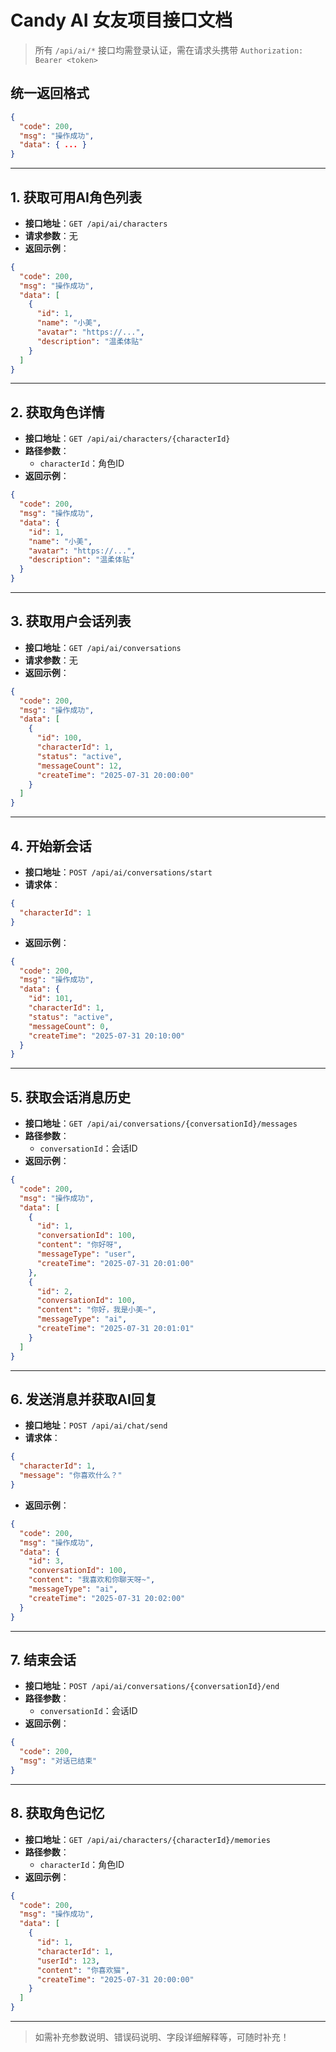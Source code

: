 # Candy AI 女友项目接口文档

> 所有 `/api/ai/*` 接口均需登录认证，需在请求头携带 `Authorization: Bearer <token>`

## 统一返回格式

```json
{
  "code": 200,
  "msg": "操作成功",
  "data": { ... }
}
```

---

## 1. 获取可用AI角色列表

- **接口地址**：`GET /api/ai/characters`
- **请求参数**：无
- **返回示例**：

```json
{
  "code": 200,
  "msg": "操作成功",
  "data": [
    {
      "id": 1,
      "name": "小美",
      "avatar": "https://...",
      "description": "温柔体贴"
    }
  ]
}
```

---

## 2. 获取角色详情

- **接口地址**：`GET /api/ai/characters/{characterId}`
- **路径参数**：
  - `characterId`：角色ID
- **返回示例**：

```json
{
  "code": 200,
  "msg": "操作成功",
  "data": {
    "id": 1,
    "name": "小美",
    "avatar": "https://...",
    "description": "温柔体贴"
  }
}
```

---

## 3. 获取用户会话列表

- **接口地址**：`GET /api/ai/conversations`
- **请求参数**：无
- **返回示例**：

```json
{
  "code": 200,
  "msg": "操作成功",
  "data": [
    {
      "id": 100,
      "characterId": 1,
      "status": "active",
      "messageCount": 12,
      "createTime": "2025-07-31 20:00:00"
    }
  ]
}
```

---

## 4. 开始新会话

- **接口地址**：`POST /api/ai/conversations/start`
- **请求体**：

```json
{
  "characterId": 1
}
```

- **返回示例**：

```json
{
  "code": 200,
  "msg": "操作成功",
  "data": {
    "id": 101,
    "characterId": 1,
    "status": "active",
    "messageCount": 0,
    "createTime": "2025-07-31 20:10:00"
  }
}
```

---

## 5. 获取会话消息历史

- **接口地址**：`GET /api/ai/conversations/{conversationId}/messages`
- **路径参数**：
  - `conversationId`：会话ID
- **返回示例**：

```json
{
  "code": 200,
  "msg": "操作成功",
  "data": [
    {
      "id": 1,
      "conversationId": 100,
      "content": "你好呀",
      "messageType": "user",
      "createTime": "2025-07-31 20:01:00"
    },
    {
      "id": 2,
      "conversationId": 100,
      "content": "你好，我是小美~",
      "messageType": "ai",
      "createTime": "2025-07-31 20:01:01"
    }
  ]
}
```

---

## 6. 发送消息并获取AI回复

- **接口地址**：`POST /api/ai/chat/send`
- **请求体**：

```json
{
  "characterId": 1,
  "message": "你喜欢什么？"
}
```

- **返回示例**：

```json
{
  "code": 200,
  "msg": "操作成功",
  "data": {
    "id": 3,
    "conversationId": 100,
    "content": "我喜欢和你聊天呀~",
    "messageType": "ai",
    "createTime": "2025-07-31 20:02:00"
  }
}
```

---

## 7. 结束会话

- **接口地址**：`POST /api/ai/conversations/{conversationId}/end`
- **路径参数**：
  - `conversationId`：会话ID
- **返回示例**：

```json
{
  "code": 200,
  "msg": "对话已结束"
}
```

---

## 8. 获取角色记忆

- **接口地址**：`GET /api/ai/characters/{characterId}/memories`
- **路径参数**：
  - `characterId`：角色ID
- **返回示例**：

```json
{
  "code": 200,
  "msg": "操作成功",
  "data": [
    {
      "id": 1,
      "characterId": 1,
      "userId": 123,
      "content": "你喜欢猫",
      "createTime": "2025-07-31 20:00:00"
    }
  ]
}
```

---

> 如需补充参数说明、错误码说明、字段详细解释等，可随时补充！
